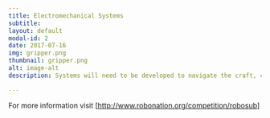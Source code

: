 ```yaml
---
title: Electromechanical Systems
subtitle:
layout: default
modal-id: 2
date: 2017-07-16
img: gripper.png
thumbnail: gripper.png 
alt: image-alt
description: Systems will need to be developed to navigate the craft, control camera movements, interact with objects, and fire torpedos at targets. 

---
```


For more information visit [http://www.robonation.org/competition/robosub]
